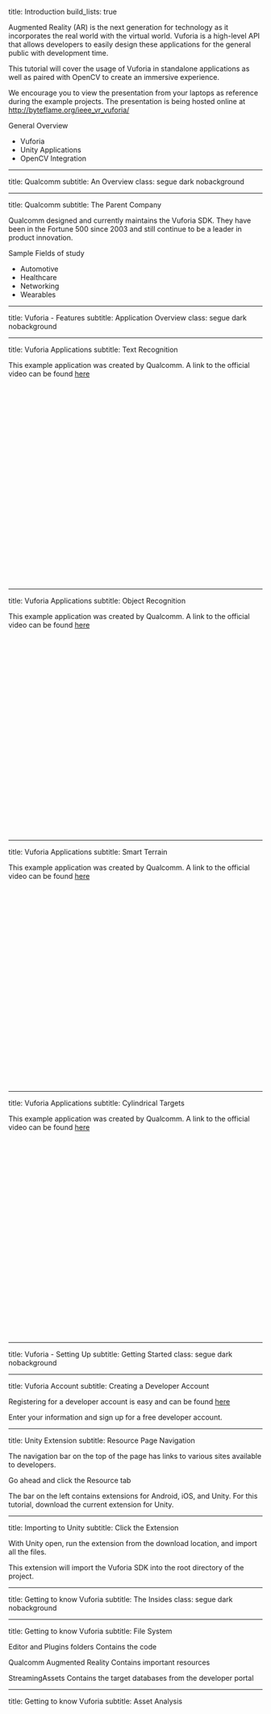 <!-- Intro -->
title: Introduction
build_lists: true

Augmented Reality (AR) is the next generation for technology as it incorporates
the real world with the virtual world. Vuforia is a high-level API that allows
developers to easily design these applications for the general public with development time.

This tutorial will cover the usage of Vuforia in standalone applications as
well as paired with OpenCV to create an immersive experience.

We encourage you to view the presentation from your laptops as reference during
the example projects. The presentation is being hosted online at
http://byteflame.org/ieee_vr_vuforia/

General Overview
- Vuforia
- Unity Applications
- OpenCV Integration

---
<!-- Qualcomm -->
title: Qualcomm
subtitle: An Overview
class: segue dark nobackground

---
title: Qualcomm
subtitle: The Parent Company

Qualcomm designed and currently maintains the Vuforia SDK. They have been in the Fortune 500 since 2003 and  still continue to be a leader in product innovation.

Sample Fields of study
- Automotive
- Healthcare
- Networking
- Wearables

---
<!-- Vuforia -->
title: Vuforia - Features
subtitle: Application Overview
class: segue dark nobackground

---
title: Vuforia Applications
subtitle: Text Recognition

This example application was created by Qualcomm. A link to the official video
can be found [here](https://www.youtube.com/watch?v=KLqFQ2u52iU)

<div class="ytvideo">
	<object width="640" height="390" class="ytvideo">
		<param name="movie" value="https://www.youtube.com/v/KLqFQ2u52iU?version=3&autoplay=0&autohide=1&rel=0"></param>
		<param name="allowScriptAccess" value="always"></param>
		<embed src="https://www.youtube.com/v/KLqFQ2u52iU?version=3&autoplay=0&autohide=1&rel=0" type="application/x-shockwave-flash" allowscriptaccess="always" width="640" height="390"></embed>
	</object>
</div>

---
title: Vuforia Applications
subtitle: Object Recognition

This example application was created by Qualcomm. A link to the official video
can be found [here](https://www.youtube.com/watch?v=mXpr37pR34U)

<div class="ytvideo">
	<object width="640" height="390" class="ytvideo">
		<param name="movie" value="https://www.youtube.com/v/mXpr37pR34U?version=3&autoplay=0&autohide=1&rel=0"></param>
		<param name="allowScriptAccess" value="always"></param>
		<embed src="https://www.youtube.com/v/mXpr37pR34U?version=3&autoplay=0&autohide=1&rel=0" type="application/x-shockwave-flash" allowscriptaccess="always" width="640" height="390"></embed>
	</object>
</div>

---
title: Vuforia Applications
subtitle: Smart Terrain

This example application was created by Qualcomm. A link to the official video
can be found [here](https://www.youtube.com/watch?v=UOfN1plW_Hw)

<div class="ytvideo">
	<object width="640" height="390" class="ytvideo">
		<param name="movie" value="https://www.youtube.com/v/UOfN1plW_Hw?version=3&autoplay=0&autohide=1&rel=0"></param>
		<param name="allowScriptAccess" value="always"></param>
		<embed src="https://www.youtube.com/v/UOfN1plW_Hw?version=3&autoplay=0&autohide=1&rel=0" type="application/x-shockwave-flash" allowscriptaccess="always" width="640" height="390"></embed>
	</object>
</div>

---
title: Vuforia Applications
subtitle: Cylindrical Targets

This example application was created by Qualcomm. A link to the official video
can be found [here](https://www.youtube.com/watch?v=LqgmlkJcqA4)

<div class="ytvideo">
	<object width="640" height="390" class="ytvideo">
		<param name="movie" value="https://www.youtube.com/v/LqgmlkJcqA4?version=3&autoplay=0&autohide=1&rel=0"></param>
		<param name="allowScriptAccess" value="always"></param>
		<embed src="https://www.youtube.com/v/LqgmlkJcqA4?version=3&autoplay=0&autohide=1&rel=0" type="application/x-shockwave-flash" allowscriptaccess="always" width="640" height="390"></embed>
	</object>
</div>

---
<!-- Vuforia Getting Started -->
title: Vuforia - Setting Up
subtitle: Getting Started
class: segue dark nobackground

---
title: Vuforia Account
subtitle: Creating a Developer Account

Registering for a developer account is easy and can be found [here](https://developer.vuforia.com/user/register)

Enter your information and sign up for a free developer account.

---
title: Unity Extension
subtitle: Resource Page Navigation

The navigation bar on the top of the page has links to various sites available to
developers.

Go ahead and click the Resource tab

The bar on the left contains extensions for Android, iOS, and Unity. For this tutorial,
download the current extension for Unity.

---
title: Importing to Unity
subtitle: Click the Extension

With Unity open, run the extension from the download location, and import all the files.

This extension will import the Vuforia SDK into the root directory of the project.

---
title: Getting to know Vuforia
subtitle: The Insides
class: segue dark nobackground

---
title: Getting to know Vuforia
subtitle: File System

Editor and Plugins folders
	Contains the code

Qualcomm Augmented Reality
	Contains important resources

StreamingAssets
	Contains the target databases from the developer portal

---
title: Getting to know Vuforia
subtitle: Asset Analysis
